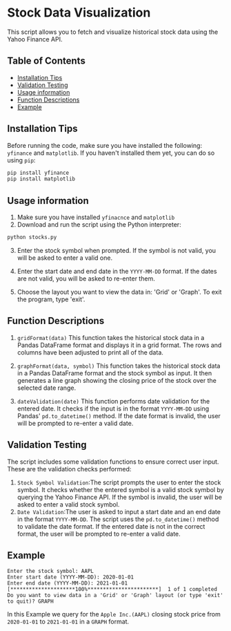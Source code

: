 # Stock Data Visualization

This script allows you to fetch and visualize historical stock data using the Yahoo Finance API.

## Table of Contents
- [Installation Tips](#installation-tips)
- [Validation Testing](#validation-testing)
- [Usage information](#usage-information)
- [Function Descriptions](#function-descriptions)
- [Example](#example)

## Installation Tips <a name="installation-tips"></a>
Before running the code, make sure you have installed the following: `yfinance` and `matplotlib`. If you haven't installed them yet, you can do so using `pip`:

```bash
pip install yfinance 
pip install matplotlib
```

## Usage information <a name="usage-information"></a>
1. Make sure you have installed `yfinacnce` and `matplotlib`
2. Download and run the script using the Python interpreter:
```bash 
python stocks.py
```
3. Enter the stock symbol when prompted. If the symbol is not valid, you will be asked to enter a valid one.

4. Enter the start date and end date in the  `YYYY-MM-DD` format. If the dates are not valid, you will be asked to re-enter them.

5. Choose the layout you want to view the data in: 'Grid' or 'Graph'. To exit the program, type 'exit'.

## Function Descriptions <a name="function-descriptions"></a>
1. `gridFormat(data)`
This function takes the historical stock data in a Pandas DataFrame format and displays it in a grid format. The rows and columns have been adjusted to print all of the data.

2. `graphFormat(data, symbol)`
This function takes the historical stock data in a Pandas DataFrame format and the stock symbol as input. It then generates a line graph showing the closing price of the stock over the selected date range.

3. `dateValidation(date)`
This function performs date validation for the entered date. It checks if the input is in the format `YYYY-MM-DD` using Pandas' `pd.to_datetime()` method. If the date format is invalid, the user will be prompted to re-enter a valid date.

## Validation Testing <a name="validation-testing"></a>
The script includes some validation functions to ensure correct user input. These are the validation checks performed:
1. `Stock Symbol Validation`:The script prompts the user to enter the stock symbol. It checks whether the entered symbol is a valid stock symbol by querying the Yahoo Finance API. If the symbol is invalid, the user will be asked to enter a valid stock symbol.
2. `Date Validation`:The user is asked to input a start date and an end date in the format `YYYY-MM-DD`. The script uses the `pd.to_datetime()` method to validate the date format. If the entered date is not in the correct format, the user will be prompted to re-enter a valid date.

## Example <a name="example"></a>
```
Enter the stock symbol: AAPL
Enter start date (YYYY-MM-DD): 2020-01-01
Enter end date (YYYY-MM-DD): 2021-01-01
[*********************100%***********************]  1 of 1 completed
Do you want to view data in a 'Grid' or 'Graph' layout (or type 'exit' to quit)? GRAPH
```
In this Example we query for the `Apple Inc.(AAPL)` closing stock price from `2020-01-01` to `2021-01-01` in a `GRAPH` format.
